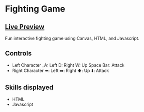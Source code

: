 # Fighting Game

## <a  href=https://brodeedevey-fighting-game.netlify.app/>Live Preview</a>

Fun interactive fighting game using Canvas, HTML, and Javascript.

## Controls
- Left Character
  _A: Left
    D: Right
      W: Up
        Space Bar: Attack
- Right Character
  :arrow_left:: Left
  :arrow_right:: Right
  :arrow_up:: Up
  :arrow_down:: Attack

## Skills displayed

- HTML
- Javascript
